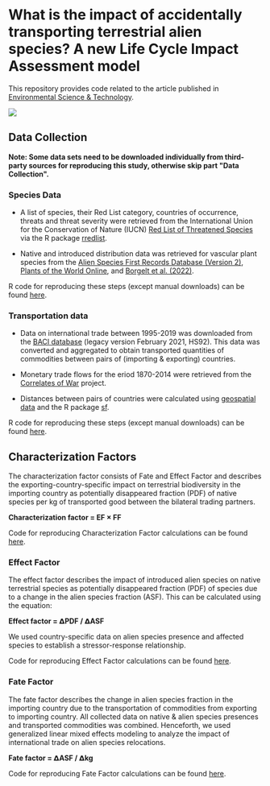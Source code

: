 # What is the impact of accidentally transporting terrestrial alien species? A new Life Cycle Impact Assessment model

This repository provides code related to the article published in [Environmental Science & Technology](https://doi.org/10.1021/acs.est.3c08500).

![](Data/input/Artboard.png)

## Data Collection

**Note: Some data sets need to be downloaded individually from third-party sources for reproducing this study, otherwise skip part "Data Collection".**

### Species Data

-   A list of species, their Red List category, countries of occurrence, threats and threat severity were retrieved from the International Union for the Conservation of Nature (IUCN) [Red List of Threatened Species](https://www.iucnredlist.org/) via the R package [rredlist](https://rdrr.io/cran/rredlist/man/).

-   Native and introduced distribution data was retrieved for vascular plant species from the [Alien Species First Records Database (Version 2)](https://zenodo.org/records/4632335), [Plants of the World Online](https://powo.science.kew.org/), and [Borgelt et al. (2022)](https://www.nature.com/articles/s41597-022-01233-5).

R code for reproducing these steps (except manual downloads) can be found [here](https://github.com/jannebor/cf_ias_transport/blob/main/R/data_prep/4_species_data.R).

### Transportation data

-   Data on international trade between 1995-2019 was downloaded from the [BACI database](http://www.cepii.fr/DATA_DOWNLOAD/baci/doc/LegacyVersions.html) (legacy version February 2021, HS92). This data was converted and aggregated to obtain transported quantities of commodities between pairs of (importing & exporting) countries.

-   Monetary trade flows for the eriod 1870-2014 were retrieved from the [Correlates of War](https://correlatesofwar.org/data-sets/bilateral-trade/) project.

-   Distances between pairs of countries were calculated using [geospatial data](https://www.naturalearthdata.com/) and the R package [sf](https://r-spatial.github.io/sf/).

R code for reproducing these steps (except manual downloads) can be found [here](https://github.com/jannebor/cf_ias_transport/tree/main/R/data_prep).

## Characterization Factors

The characterization factor consists of Fate and Effect Factor and describes the exporting-country-specific impact on terrestrial biodiversity in the importing country as potentially disappeared fraction (PDF) of native species per kg of transported good between the bilateral trading partners.

**Characterization factor = EF × FF**

Code for reproducing Characterization Factor calculations can be found [here](https://github.com/jannebor/cf_ias_transport/tree/main/R/characterization_factor).

### Effect Factor

The effect factor describes the impact of introduced alien species on native terrestrial species as potentially disappeared fraction (PDF) of species due to a change in the alien species fraction (ASF). This can be calculated using the equation:

**Effect factor = 𝝙PDF / 𝝙ASF**

We used country-specific data on alien species presence and affected species to establish a stressor-response relationship.

Code for reproducing Effect Factor calculations can be found [here](https://github.com/jannebor/cf_ias_transport/tree/main/R/effect_factor).

### Fate Factor

The fate factor describes the change in alien species fraction in the importing country due to the transportation of commodities from exporting to importing country. All collected data on native & alien species presences and transported commodities was combined. Henceforth, we used generalized linear mixed effects modeling to analyze the impact of international trade on alien species relocations.

**Fate factor = 𝝙ASF / 𝝙kg**

Code for reproducing Fate Factor calculations can be found [here](https://github.com/jannebor/cf_ias_transport/tree/main/R/fate_factor).
